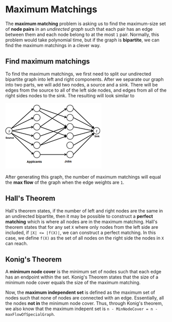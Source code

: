# Maximum Matchings

The **maximum matching** problem is asking us to find the maximum-size set of **node pairs** in an _undirected graph_ such that each pair has an edge between them and each node belong to at the most `1` pair. Normally, this problem would take polynomial time, but if the graph is **bipartite**, we can find the maximum matchings in a clever way.

## Find maximum matchings
To find the maximum matchings, we first need to split our undirected bipartite graph into left and right components. After we separate our graph into two parts, we will add two nodes, a source and a sink. There will be edges from the source to all of the left side nodes, and edges from all of the right sides nodes to the sink. The resulting will look similar to

![bipartite matching](../img/maxMatch.png)

After generating this graph, the number of maximum matchings will equal the **max flow** of the graph when the edge weights are `1`.

## Hall's Theorem
Hall's theorem states, if the number of left and right nodes are the same in an undirected bipartite, then it may be possible to construct a **perfect matching** which is where all nodes are in the maximum matching. Hall's theorem states that for any set `X` where only nodes from the left side are included, if `|X| <= |f(X)|`, we can construct a perfect matching. In this case, we define `f(X)` as the set of all nodes on the right side the nodes in `X` can reach.

## Konig's Theorem
A **minimum node cover** is the minimum set of nodes such that each edge has an endpoint within the set. Konig's Theorem states that the size of a minimum node cover equals the size of the maximum matching.

Now, the **maximum independent set** is defined as the maximum set of nodes such that none of nodes are connected with an edge. Essentially, all the nodes **not in** the minimum node cover. Thus, through Konig's theorem, we also know that the maximum indepent set is `n - MinNodeCover = n - maxFlowOfSpecialGraph`.